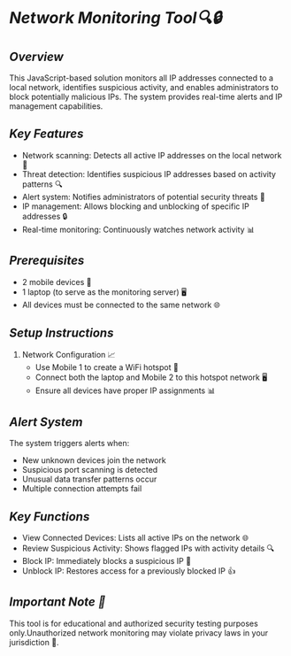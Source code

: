 # *Network Monitoring Tool🔍🔒*

## *Overview*
This JavaScript-based solution monitors all IP addresses connected to a local network, identifies suspicious activity, and enables administrators to block potentially malicious IPs. The system provides real-time alerts and IP management capabilities.

## *Key Features*
- Network scanning: Detects all active IP addresses on the local network 📡
- Threat detection: Identifies suspicious IP addresses based on activity patterns 🔍
- Alert system: Notifies administrators of potential security threats 🚨
- IP management: Allows blocking and unblocking of specific IP addresses 🔒
- Real-time monitoring: Continuously watches network activity 📊

## *Prerequisites*
- 2 mobile devices 📱
- 1 laptop (to serve as the monitoring server) 🖥️
- All devices must be connected to the same network 🌐

## *Setup Instructions*
1. Network Configuration 📈
    - Use Mobile 1 to create a WiFi hotspot 📱
    - Connect both the laptop and Mobile 2 to this hotspot network 🖥️
    - Ensure all devices have proper IP assignments 📊
  
## *Alert System*
The system triggers alerts when:
- New unknown devices join the network 
- Suspicious port scanning is detected 
- Unusual data transfer patterns occur 
- Multiple connection attempts fail 
   
## *Key Functions*
- View Connected Devices: Lists all active IPs on the network 🌐
- Review Suspicious Activity: Shows flagged IPs with activity details 🔍
- Block IP: Immediately blocks a suspicious IP 🚫
- Unblock IP: Restores access for a previously blocked IP 👍

## *Important Note 🚨*
This tool is for educational and authorized security testing purposes only.Unauthorized network monitoring may violate privacy laws in your jurisdiction 🚫.

